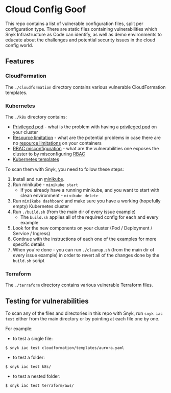# Cloud Config Goof
This repo contains a list of vulnerable configuration files, split per configuration type. There are static files containing vulnerabilities which Snyk Infrastructure as Code can identify, as well as demo environments to educate about the challenges and potential security issues in the cloud config world.

## Features
### CloudFormation
The `./cloudformation` directory contains various vulnerable CloudFormation templates.

### Kubernetes
The `./k8s` directory contains:
* [Privileged pod](k8s/PrivilegedPod/README.md) - what is the problem with having a [privileged pod](https://kubernetes.io/docs/concepts/policy/pod-security-policy/#privileged) on your cluster
* [Resource limitation](k8s/ResourceLimitation/README.md) - what are the potential problems in case there are no [resource limitations](https://kubernetes.io/docs/concepts/configuration/manage-compute-resources-container/#resource-requests-and-limits-of-pod-and-container) on your containers
* [RBAC misconfiguration](k8s/RBAC-Misconfiguration/README.md) - what are the vulnerabilities one exposes the cluster to by misconfiguring [RBAC](https://kubernetes.io/docs/reference/access-authn-authz/rbac/)
* [Kubernetes templates](k8s/templates)

To scan them with Snyk, you need to follow these steps:
1. Install and run [minikube](https://kubernetes.io/docs/setup/learning-environment/minikube/#installation).
2. Run minikube - `minikube start`
    * If you already have a running minikube, and you want to start with clean environment - `minikube delete`
3. Run `minikube dashboard` and make sure you have a working (hopefully empty) Kubernetes cluster
4. Run `./build.sh` (from the main dir of every issue example)
    * The `build.sh` applies all of the required config for each and every example
5. Look for the new components on your cluster (Pod / Deployment / Service / Ingress)
6. Continue with the instructions of each one of the examples for more specific details
7. When you're done - you can run `./cleanup.sh` (from the main dir of every issue example) in order to revert all of the changes done by the `build.sh` script

### Terraform
The `./terraform` directory contains various vulnerable Terraform files.

## Testing for vulnerabilities
To scan any of the files and directories in this repo with Snyk, run `snyk iac test` either from the main directory or by pointing at each file one by one.

For example:
- to test a single file:
```
$ snyk iac test cloudformation/templates/aurora.yaml
```
- to test a folder:
```
$ snyk iac test k8s/
```
- to test a nested folder:
```
$ snyk iac test terraform/aws/
```
